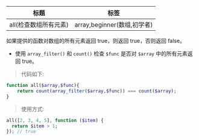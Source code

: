 | 标题               | 标签                     |
| ------------------ | ------------------------ |
| all(检查数组所有元素) | array,beginner(数组,初学者) |

如果提供的函数对数组的所有元素返回 true，则返回 true，否则返回 false。

* 使用 `array_filter()` 和 `count()` 检查 `$func` 是否对 `$array` 中的所有元素返回 true。

> 代码如下:

```php
function all($array,$func){
    return count(array_filter($array,$func)) === count($array);
}
```

> 使用方式:

```php
all([2, 3, 4, 5], function ($item) {
  return $item > 1;
}); // true
```